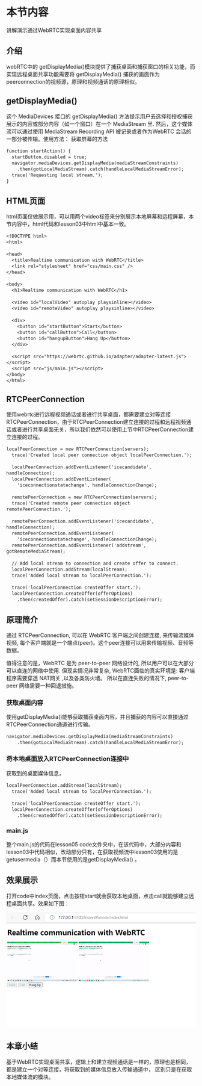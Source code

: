 # 本节内容

讲解演示通过WebRTC实现桌面内容共享

## 介绍

webRTC中的 getDisplayMedia()模块提供了捕获桌面和捕获窗口的相关功能，而实现远程桌面共享功能需要将 getDisplayMedia() 捕获的画面作为peerconnection的视频源，原理和视频通话的原理相似。

## getDisplayMedia()

这个 MediaDevices  接口的 getDisplayMedia() 方法提示用户去选择和授权捕获展示的内容或部分内容（如一个窗口）在一个  MediaStream 里. 然后，这个媒体流可以通过使用 MediaStream Recording API 被记录或者作为WebRTC 会话的一部分被传输。使用方法：
获取屏幕的方法

```
function startAction() {
  startButton.disabled = true;
  navigator.mediaDevices.getDisplayMedia(mediaStreamConstraints)
    .then(gotLocalMediaStream).catch(handleLocalMediaStreamError);
  trace('Requesting local stream.');
}
```

## HTML页面

html页面仅做展示用，可以用两个video标签来分别展示本地屏幕和远程屏幕，本节内容中，html代码和lesson03中html中基本一致。

```
<!DOCTYPE html>
<html>

<head>
  <title>Realtime communication with WebRTC</title>
  <link rel="stylesheet" href="css/main.css" />
</head>

<body>
  <h1>Realtime communication with WebRTC</h1>

  <video id="localVideo" autoplay playsinline></video>
  <video id="remoteVideo" autoplay playsinline></video>

  <div>
    <button id="startButton">Start</button>
    <button id="callButton">Call</button>
    <button id="hangupButton">Hang Up</button>
  </div>

  <script src="https://webrtc.github.io/adapter/adapter-latest.js"></script>
  <script src="js/main.js"></script>
</body>
</html>

```

## RTCPeerConnection

使用webrtc进行远程视频通话或者进行共享桌面，都需要建立对等连接RTCPeerConnection，由于RTCPeerConnection建立连接的过程和远程视频通话或者进行共享桌面无关，所以我们依然可以使用上节中RTCPeerConnection建立连接的过程。

```
localPeerConnection = new RTCPeerConnection(servers);
  trace('Created local peer connection object localPeerConnection.');

  localPeerConnection.addEventListener('icecandidate', handleConnection);
  localPeerConnection.addEventListener(
    'iceconnectionstatechange', handleConnectionChange);

  remotePeerConnection = new RTCPeerConnection(servers);
  trace('Created remote peer connection object remotePeerConnection.');

  remotePeerConnection.addEventListener('icecandidate', handleConnection);
  remotePeerConnection.addEventListener(
    'iceconnectionstatechange', handleConnectionChange);
  remotePeerConnection.addEventListener('addstream', gotRemoteMediaStream);

  // Add local stream to connection and create offer to connect.
  localPeerConnection.addStream(localStream);
  trace('Added local stream to localPeerConnection.');

  trace('localPeerConnection createOffer start.');
  localPeerConnection.createOffer(offerOptions)
    .then(createdOffer).catch(setSessionDescriptionError);
```

## 原理简介

通过 RTCPeerConnection, 可以在 WebRTC 客户端之间创建连接, 来传输流媒体视频, 每个客户端就是一个端点(peer)。这个peer连接可以用来传输视频、音频等数据。

值得注意的是，WebRTC 是为 peer-to-peer 网络设计的, 所以用户可以在大部分可以直连的网络中使用. 但现实情况非常复杂, WebRTC面临的真实环境是: 客户端程序需要穿透 NAT网关 ,以及各类防火墙。 所以在直连失败的情况下, peer-to-peer 网络需要一种回退措施。

### 获取桌面内容

使用getDisplayMedia()能够获取捕获桌面内容，并且捕获的内容可以直接通过RTCPeerConnection通道进行传输。

```
navigator.mediaDevices.getDisplayMedia(mediaStreamConstraints)
    .then(gotLocalMediaStream).catch(handleLocalMediaStreamError);
```

### 将本地桌面放入RTCPeerConnection连接中

获取到的桌面媒体信息，

```
localPeerConnection.addStream(localStream);
  trace('Added local stream to localPeerConnection.');

  trace('localPeerConnection createOffer start.');
  localPeerConnection.createOffer(offerOptions)
    .then(createdOffer).catch(setSessionDescriptionError);

```

### main.js

整个main.js的代码在lesson05 code文件夹中，在该代码中，大部分内容和lesson03中代码相似，改动部分只有，在获取视频流中lesson03使用的是getusermedia（）而本节使用的是getDisplayMedia() 。

## 效果展示

打开code中index页面，点击按钮start就会获取本地桌面，点击call就能够建立远程桌面共享。效果如下图：

![image](https://github.com/HelloWorldCN/webrtc_edu/blob/master/images/05.png?raw=true)

## 本章小结

基于WebRTC实现桌面共享，逻辑上和建立视频通话是一样的，原理也是相同，都是建立一个对等连接，将获取到的媒体信息放入传输通道中， 区别只是在获取本地媒体流的模块。
